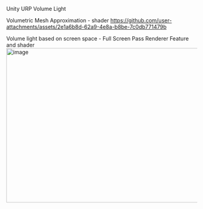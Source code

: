 Unity URP Volume Light

Volumetric Mesh Approximation - shader
https://github.com/user-attachments/assets/2e1a6b8d-62a9-4e8a-b8be-7c0db771479b

Volume light based on screen space - Full Screen Pass Renderer Feature and shader
<img width="923" height="409" alt="image" src="https://github.com/user-attachments/assets/2690dc36-d9eb-425d-a928-26adf98d23ba" />
